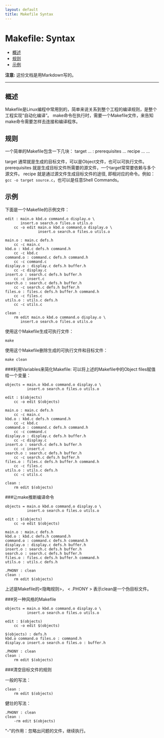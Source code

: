 ```yaml
---
layout: default
title: Makefile Syntax
---
```


Makefile: Syntax
================

*   [概述](#overview)
*   [规则](#syntax)
*   [示例](#sample)

**注意:** 这份文档是用Markdown写的。

* * *

<h2 id="overview">概述</h2>

Makefile是Linux编程中常用到的，简单来说关系到整个工程的编译规则，是整个工程实现“自动化编译”。
make命令在执行时，需要一个Makefile文件，来告知make命令需要怎样去连接和编译程序。

<h2 id="syntax">规则</h2>

一个简单的Makefile包含一下几块：
    target ... : prerequisites ...
              recipe
              ...
              ...

target 通常就是生成的目标文件，可以是Object文件，也可以可执行文件。
prerequisites 就是生成目标文件所需要的源文件，一个target常常要依赖与多个源文件。
recipe 就是通过源文件生成目标文件的途径, 即相对应的命令。例如：`gcc -o target source.c`，也可以是任意Shell Commands。

<h2 id="example">示例</h2>

下面是一个Makefile的示例文件：

    edit : main.o kbd.o command.o display.o \
           insert.o search.o files.o utils.o
        cc -o edit main.o kbd.o command.o display.o \
                   insert.o search.o files.o utils.o

    main.o : main.c defs.h
        cc -c main.c
    kbd.o : kbd.c defs.h command.h
        cc -c kbd.c
    command.o : command.c defs.h command.h
        cc -c command.c
    display.o : display.c defs.h buffer.h
        cc -c display.c
    insert.o : search.c defs.h buffer.h
        cc -c insert.c
    search.o : search.c defs.h buffer.h
        cc -c search.c defs.h buffer.h
    files.o : files.c defs.h buffer.h command.h
        cc -c files.c
    utils.o : utils.c defs.h
        cc -c utils.c
    
    clean :
        rm edit main.o kbd.o command.o display.o \
           insert.o search.o files.o utils.o

使用这个Makefile生成可执行文件：
    
    make

使用这个Makefile删除生成的可执行文件和目标文件：
    
    make clean

###利用Variables来简化Makefile:
可以将上述的Makefile中的Object files赋值给一个变量：
    
    objects = main.o kbd.o command.o display.o \
              insert.o search.o files.o utils.o

    edit : $(objects)
        cc -o edit $(objects)

    main.o : main.c defs.h
        cc -c main.c
    kbd.o : kbd.c defs.h command.h
        cc -c kbd.c
    command.o : command.c defs.h command.h
        cc -c command.c
    display.o : display.c defs.h buffer.h
        cc -c display.c
    insert.o : search.c defs.h buffer.h
        cc -c insert.c
    search.o : search.c defs.h buffer.h
        cc -c search.c defs.h buffer.h
    files.o : files.c defs.h buffer.h command.h
        cc -c files.c
    utils.o : utils.c defs.h
        cc -c utils.c
    
    clean :
        rm edit $(objects)

###让make推断编译命令

    objects = main.o kbd.o command.o display.o \
              insert.o search.o files.o utils.o

    edit : $(objects)
        cc -o edit $(objects)

    main.o : main.c defs.h
    kbd.o : kbd.c defs.h command.h
    command.o : command.c defs.h command.h
    display.o : display.c defs.h buffer.h
    insert.o : search.c defs.h buffer.h
    search.o : search.c defs.h buffer.h
    files.o : files.c defs.h buffer.h command.h
    utils.o : utils.c defs.h
    
    .PHONY : clean
    clean :
        rm edit $(objects)

上述是Makefile的<隐晦规则>， < .PHONY > 表示clean是一个伪目标文件。

###另一种风格的Makefile

    objects = main.o kbd.o command.o display.o \
              insert.o search.o files.o utils.o

    edit : $(objects)
        cc -o edit $(objects)

    $(objects) : defs.h
    kbd.o command.o files.o : command.h
    display.o insert.o search.o files.o : buffer.h

    .PHONY : clean
    clean :
        rm edit $(objects)

###清空目标文件的规则

一般的写法：

    clean :
        rm edit $(objects)

健壮的写法：

    .PHONY : clean
    clean :
        -rm edit $(objects)

"-"的作用：忽略出问题的文件，继续执行。
